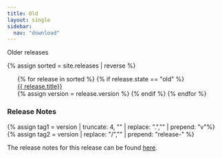 ```yaml
---
title: Old
layout: single
sidebar:
  nav: "download"
---
```


Older releases

{% assign sorted = site.releases | reverse %}

<ul style="list-style-type:none">
{% for release in sorted %}
{% if release.state == "old" %}
<li> <a href="{{ release.url | relative_url }}"> {{ release.title}} </a></li>
{% assign version = release.version %}
{% endif %}
{% endfor %}
</ul>

### Release Notes

{% assign tag1 = version | truncate: 4, "" | replace: ".","" | prepend: "v"%}
{% assign tag2 = version | replace: "/","" | prepend: "release-" %}

The release notes for this release can be found [here](https://root.cern/doc/{{tag1}}/release-notes.html#{{tag2}}).
